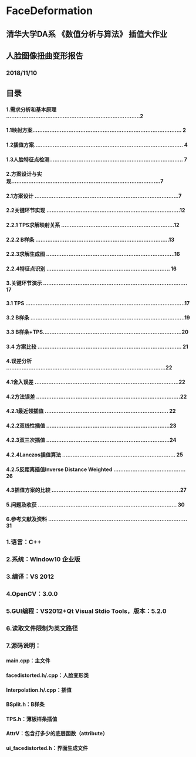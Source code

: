 # FaceDeformation



## 清华大学DA系 《数值分析与算法》 插值大作业
## 人脸图像扭曲变形报告


### 2018/11/10
## 目录
#### 1.需求分析和基本原理 ……………………………………………………………………2
#### 1.1映射方案…………………………………………………………………………… 2
#### 1.2插值方案…………………………………………………………………………… 4
#### 1.3人脸特征点检测…………………………………………………………………… 7
#### 2.方案设计与实现……………………………………………………………………………7
#### 2.1方案设计   …………………………………………………………………………7
#### 2.2关键环节实现   ……………………………………………………………………12
#### 2.2.1 TPS求解映射关系 …………………………………………………………12
#### 2.2.2  B样条 ……………………………………………………………………13
#### 2.2.3求解生成图 …………………………………………………………………16
#### 2.2.4特征点识别  ……………………………………………………………… 16
#### 3.关键环节演示  …………………………………………………………………………17
#### 3.1 TPS …………………………………………………………………………………17
#### 3.2 B样条 ………………………………………………………………………………19
#### 3.3  B样条+TPS………………………………………………………………………20
#### 3.4 方案比较 ………………………………………………………………………… 21
#### 4.误差分析 …………………………………………………………………………………22
#### 4.1舍入误差  …………………………………………………………………………22
#### 4.2方法误差  …………………………………………………………………………22
#### 4.2.1最近领插值  ……………………………………………………………… 22
#### 4.2.2双线性插值   ………………………………………………………………23
#### 4.2.3双三次插值   ………………………………………………………………24
#### 4.2.4Lanczos插值算法  ………………………………………………………… 25
#### 4.2.5反距离插值Inverse Distance Weighted  ……………………………………26
#### 4.3插值方案的比较   …………………………………………………………………27
#### 5.问题及收获       ……………………………………………………………………… 30
#### 6.参考文献及资料   ……………………………………………………………………… 31


	

### 1.语言：C++
### 2.系统：Window10 企业版
### 3.编译：VS 2012
### 4.OpenCV：3.0.0
### 5.GUI编程：VS2012+Qt Visual Stdio Tools，版本：5.2.0
### 6.读取文件限制为英文路径
### 7.源码说明：
####            main.cpp：主文件
####            facedistorted.h/.cpp：人脸变形类
####            Interpolation.h/.cpp：插值
####            BSplit.h：B样条
####            TPS.h：薄板样条插值
####            AttrV：包含打多少的底层函数（attribute）
####            ui_facedistorted.h：界面生成文件
			
	
